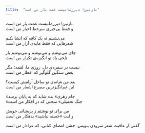 ```yaml
---
title:  "نازنین! دیرزمانیست غمت یار من است"
---
```


نازنین! دیرزمانیست غمت یار من است  
و فقط بی‌خبری سرخط اخبار من است  
 
می‌نشینم ته یک کافه که انشا بکنم  
شعرهایی که فقط مایه‌ی آزار من است  
 
چای می‌نوشم و می‌نوشم و می‌نوشم باز  
تلخی یاد تو انگیزه‌ی تکرار من است  
 
نیست در سفره‌ی دل، روزی ما، لقمه؛ مگر  
بغض سنگین گلوگیر که افطار من است  
 
بعد من شانه‌ی تو ساحل آرامش کیست؟  
این غم‌انگیزترین مصرع اشعار من است  
 
«جام زهری» بده شاید که به پایان برسد  
«جنگ تحمیلی» سختی که در افکار من است  
 
من برای تو نوشتم ز پریشانی خویش  
و لبت «خسته نباشید» بدهکار من است  
 
گفتی از عاقبت شعر سرودن بنویس:
جشن امضای کتابی، که عزادار من است  
